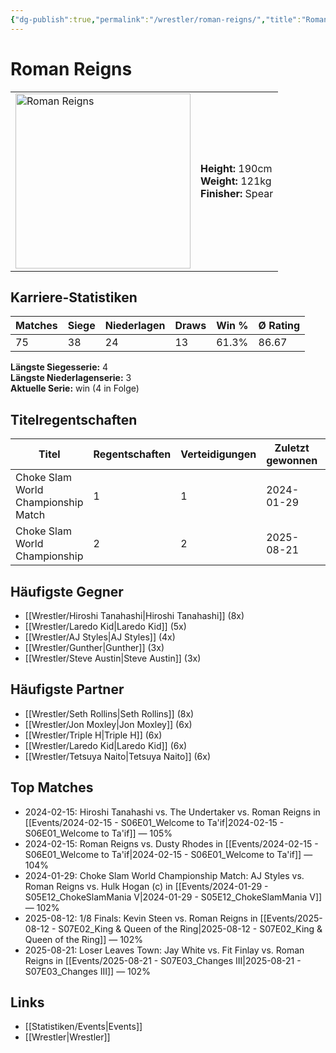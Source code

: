 ```yaml
---
{"dg-publish":true,"permalink":"/wrestler/roman-reigns/","title":"Roman Reigns","tags":["wrestler"],"noteIcon":""}
---
```



# Roman Reigns

<table>
        <tr>
        <td><img src="https://github.com/CptSpaulding1980/choke-slam-wrestling/releases/download/images/Roman_Reigns.png" width="280" alt="Roman Reigns"></td>
        <td>
        <b>Height:</b> 190cm<br>
        <b>Weight:</b> 121kg<br>
        <b>Finisher:</b> Spear<br>
        </td>
        </tr>
        </table>
        
## Karriere-Statistiken

| Matches | Siege | Niederlagen | Draws | Win % | Ø Rating |
|---------|-------|-------------|-------|-------|-----------|
| 75 | 38 | 24 | 13 | 61.3% | 86.67 |

**Längste Siegesserie:** 4<br>**Längste Niederlagenserie:** 3<br>**Aktuelle Serie:** win (4 in Folge)

## Titelregentschaften
| Titel | Regentschaften | Verteidigungen | Zuletzt gewonnen | Aktuell |
|-------|---------------|----------------|------------------|---------|
| Choke Slam World Championship Match | 1 | 1 | 2024-01-29 |  |
| Choke Slam World Championship | 2 | 2 | 2025-08-21 | ✅ |


## Häufigste Gegner
- [[Wrestler/Hiroshi Tanahashi\|Hiroshi Tanahashi]] (8x)
- [[Wrestler/Laredo Kid\|Laredo Kid]] (5x)
- [[Wrestler/AJ Styles\|AJ Styles]] (4x)
- [[Wrestler/Gunther\|Gunther]] (3x)
- [[Wrestler/Steve Austin\|Steve Austin]] (3x)

## Häufigste Partner
- [[Wrestler/Seth Rollins\|Seth Rollins]] (8x)
- [[Wrestler/Jon Moxley\|Jon Moxley]] (6x)
- [[Wrestler/Triple H\|Triple H]] (6x)
- [[Wrestler/Laredo Kid\|Laredo Kid]] (6x)
- [[Wrestler/Tetsuya Naito\|Tetsuya Naito]] (6x)

## Top Matches
- 2024-02-15: Hiroshi Tanahashi vs. The Undertaker vs. Roman Reigns in [[Events/2024-02-15 - S06E01_Welcome to Ta'if\|2024-02-15 - S06E01_Welcome to Ta'if]] — 105%
- 2024-02-15: Roman Reigns vs. Dusty Rhodes in [[Events/2024-02-15 - S06E01_Welcome to Ta'if\|2024-02-15 - S06E01_Welcome to Ta'if]] — 104%
- 2024-01-29: Choke Slam World Championship Match: AJ Styles vs. Roman Reigns vs. Hulk Hogan (c) in [[Events/2024-01-29 - S05E12_ChokeSlamMania V\|2024-01-29 - S05E12_ChokeSlamMania V]] — 102%
- 2025-08-12: 1/8 Finals: Kevin Steen vs. Roman Reigns in [[Events/2025-08-12 - S07E02_King & Queen of the Ring\|2025-08-12 - S07E02_King & Queen of the Ring]] — 102%
- 2025-08-21: Loser Leaves Town: Jay White vs. Fit Finlay vs. Roman Reigns in [[Events/2025-08-21 - S07E03_Changes III\|2025-08-21 - S07E03_Changes III]] — 102%

## Links
- [[Statistiken/Events\|Events]]
- [[Wrestler\|Wrestler]]
